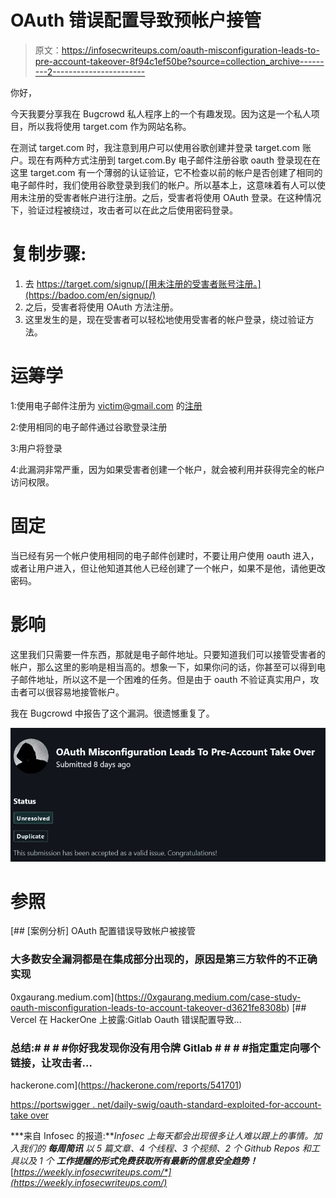 # OAuth 错误配置导致预帐户接管

> 原文：<https://infosecwriteups.com/oauth-misconfiguration-leads-to-pre-account-takeover-8f94c1ef50be?source=collection_archive---------2----------------------->

你好，

今天我要分享我在 Bugcrowd 私人程序上的一个有趣发现。因为这是一个私人项目，所以我将使用 target.com 作为网站名称。

在测试 target.com 时，我注意到用户可以使用谷歌创建并登录 target.com 账户。现在有两种方式注册到 target.com.By 电子邮件注册谷歌 oauth 登录现在在这里 target.com 有一个薄弱的认证验证，它不检查以前的帐户是否创建了相同的电子邮件时，我们使用谷歌登录到我们的帐户。所以基本上，这意味着有人可以使用未注册的受害者帐户进行注册。之后，受害者将使用 OAuth 登录。在这种情况下，验证过程被绕过，攻击者可以在此之后使用密码登录。

# **复制步骤**:

1.  去 https://target.com/signup/[用未注册的受害者账号注册。](https://badoo.com/en/signup/)
2.  之后，受害者将使用 OAuth 方法注册。
3.  这里发生的是，现在受害者可以轻松地使用受害者的帐户登录，绕过验证方法。

# 运筹学

1:使用电子邮件注册为 victim@gmail.com 的[注册](mailto:victim@gmail.com)

2:使用相同的电子邮件通过谷歌登录注册

3:用户将登录

4:此漏洞非常严重，因为如果受害者创建一个帐户，就会被利用并获得完全的帐户访问权限。

# 固定

当已经有另一个帐户使用相同的电子邮件创建时，不要让用户使用 oauth 进入，或者让用户进入，但让他知道其他人已经创建了一个帐户，如果不是他，请他更改密码。

# 影响

这里我们只需要一件东西，那就是电子邮件地址。只要知道我们可以接管受害者的帐户，那么这里的影响是相当高的。想象一下，如果你问的话，你甚至可以得到电子邮件地址，所以这不是一个困难的任务。但是由于 oauth 不验证真实用户，攻击者可以很容易地接管帐户。

我在 Bugcrowd 中报告了这个漏洞。很遗憾重复了。

![](img/dfdb30a24b3671b89ce34849de7407d4.png)

# 参照

[](https://0xgaurang.medium.com/case-study-oauth-misconfiguration-leads-to-account-takeover-d3621fe8308b) [## [案例分析] OAuth 配置错误导致帐户被接管

### 大多数安全漏洞都是在集成部分出现的，原因是第三方软件的不正确实现

0xgaurang.medium.com](https://0xgaurang.medium.com/case-study-oauth-misconfiguration-leads-to-account-takeover-d3621fe8308b) [](https://hackerone.com/reports/541701) [## Vercel 在 HackerOne 上披露:Gitlab Oauth 错误配置导致...

### 总结:# # # #你好我发现你没有用令牌 Gitlab # # # #指定重定向哪个链接，让攻击者…

hackerone.com](https://hackerone.com/reports/541701) 

[https://portswigger . net/daily-swig/oauth-standard-exploited-for-account-take over](https://portswigger.net/daily-swig/oauth-standard-exploited-for-account-takeover)

***来自 Infosec 的报道:****Infosec 上每天都会出现很多让人难以跟上的事情。加入我们的* ***每周简讯*** *以 5 篇文章、4 个线程、3 个视频、2 个 Github Repos 和工具以及 1 个* ***工作提醒的形式免费获取所有最新的信息安全趋势！****[*https://weekly.infosecwriteups.com/*](https://weekly.infosecwriteups.com/)*